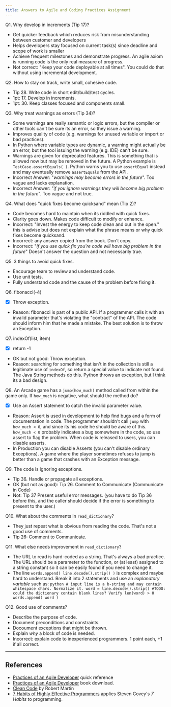 ```yaml
---
title: Answers to Agile and Coding Practices Assignment
---
```


Q1. Why develop in increments (Tip 17)?
   * Get quicker feedback which reduces risk from misunderstanding between customer and developers
   * Helps developers stay focused on current task(s) since deadline and scope of work is smaller
   * Achieve frequent milestones and demonstrate progress. An agile axiom is running code is the only real measure of progress.
   * Not correct: "Keep your code deployable at all times". You could do that without using incremental development.

Q2. How to stay on track, write small, cohesive code.
   * Tip 28. Write code in short edit/build/test cycles.
   * 1pt: 17. Develop in increments.
   * 1pt: 30. Keep classes focused and components small.

Q3. Why treat warnings as errors (Tip 34)?
   * Some warnings are really semantic or logic errors, but the compiler or other tools can't be sure its an error, so they issue a warning.
   * Improves quality of code (e.g. warnings for unused variable or import or bad practices).
   * In Python where variable types are dynamic, a warning might actually be an error, but the tool issuing the warning (e.g. IDE) can't be sure.
   * Warnings are given for deprecated features.  This is something that is allowed now but may be removed in the future.  A Python example is `TestCase.assertEquals( )`.  Python warns you to use `assertEqual` instead and may eventually remove `assertEquals` from the API.
   * Incorrect Answer: "*warnings may become errors in the future*". Too vague and lacks explanation.
   * Incorrect Answer: "*if you ignore warnings they will become big problem in the future*". Too vague and not true.

Q4. What does "quick fixes become quicksand" mean (Tip 2)?
   * Code becomes hard to maintain when its riddled with quick fixes.
   * Clarity goes down.  Makes code difficult to modify or enhance.
   * Incorrect: "Invest the energy to keep code clean and out in the open." this is advise but does not explain what the phrase means or why quick fixes become quicksand.
   * Incorrect: any answer copied from the book.  Don't copy.
   * Incorrect: "*if you use quick fix you're code will have big problem in the future*"  Doesn't answer the question and not necessarily true.

Q5. 3 things to avoid quick fixes.
   * Encourage team to review and understand code.
   * Use unit tests.
   * Fully understand code and the cause of the problem before fixing it.

Q6. fibonacci(-4)
   - [x] Throw exception.
   - Reason: fibonacci is part of a public API.  If a programmer calls it with an invalid parameter that's violating the "contract" of the API.  The code should inform him that he made a mistake. The best solution is to throw an Exception.

Q7. indexOf(list, item)
   - [x] return -1
   - OK but not good: Throw exception.
   - Reason:  searching for something that isn't in the collection is still a legitimate use of `indexOf`, so return a special value to indicate not found.  The Java String methods do this. Python throws an exception, but I think its a bad design.

Q8. An Arcade game has a `jump(how_much)` method called from within the game only.  If `how_much` is negative, what should the method do?
   - [x] Use an Assert statement to catch the invalid parameter value.
   - Reason: Assert is used in development to help find bugs and a form of documentation in code.  The programmer shouldn't call `jump` with `how_much < 0`, and since its his code he should be aware of this.  `how_much < 0` probably indicates a bug somewhere in the code, so use assert to flag the problem.  When code is released to users, you can disable asserts.
   - In Production you can disable Asserts (you can't disable ordinary Exceptions).  A game where the player sometimes refuses to jump is better than a game that crashes with an Exception message.

Q9. The code is ignoring exceptions.
   * Tip 36. Handle or propagate all exceptions.
   * OK (but not as good): Tip 26. Comment to Communicate (Communicate in Code)
   * Not: Tip 37 Present useful error messages. (you have to do Tip 36 before this, and the caller should decide if the error is something to present to the user.)

Q10. What about the comments in `read_dictionary`?
   * They just repeat what is obvious from reading the code.  That's not a good use of comments.
   * Tip 26: Comment to Communicate.

Q11. What else needs improvement in `read_dictionary`?
   * The URL to read is hard-coded as a string.  That's always a bad practice.  The URL should be a parameter to the function, or (at least) assigned to a string constant so it can be easily found if you need to change it.
   * The line `words.append( line.decode().strip() )` is complex and maybe hard to understand.  Break it into 2 statements and use an *explanatory variable* such as:
    ```python
    # input line is a b-string and may contain whitespace chars. Normalize it.
    word = line.decode().strip()
    #TODO: could the dictionary contain blank lines? Verify len(word) > 0
    words.append( word )
    ```

Q12. Good use of comments?
   * Describe the purpose of code.
   * Document preconditions and constraints.
   * Docoument exceptions that might be thrown.
   * Explain *why* a block of code is needed.
   * Incorrect: explain code to inexperienced programmers.
   1 point each, +1 if all correct.

------

## References

* [Practices of an Agile Developer][pad-refcard] quick reference
* [Practices of an Agile Developer][pad] book download. 
* [Clean Code][clean-code] by Robert Martin
* [7 Habits of Highly Effective Programmers][7-habits-programmer] applies Steven Covey's *7 Habits* to programming.

<!-- references in this file won't appear in formatted output. -->

[sebooks]: https://se.cpe.ku.ac.th/doc/books/Programming/
[clean-code]: http://www.investigatii.md/uploads/resurse/Clean_Code.pdf "Clean Code by Robert Martin"
[pad-refcard]: https://media.pragprog.com/titles/pad/PAD-pulloutcard.pdf "Practices of an Agile Developer Quick Reference"
[pad]: https://github.com/mart0/Useful-materials---books-presentations-ant-etc./raw/master/Others/Practices%20of%20an%20Agile%20Developer.pdf "Practices of an Agile Developer, on Github"
[pragmatic-programmer]: https://www.nceclusters.no/globalassets/filer/nce/diverse/the-pragmatic-programmer.pdf "The Pragmatic Programmer by Andrew Hunt"
[7-habits-programmer]: https://simpleprogrammer.com/7-habits-highly-effective-programmers/ "7 Habits of Highly Effective Programmers"
[google-classroom]: https://classroom.google.com/u/0/c/MTQ5OTI2OTQ3MTJa "Classroom for ISP2018"
